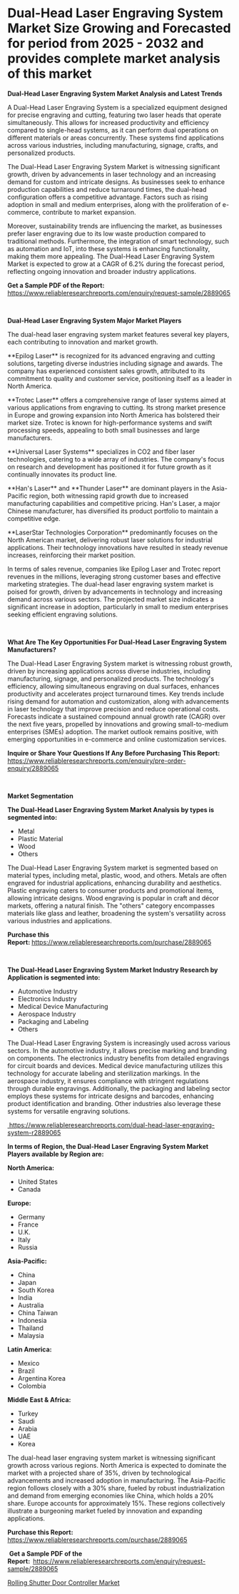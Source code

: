 <p><h1>Dual-Head Laser Engraving System Market Size Growing and Forecasted for period from 2025 - 2032 and provides complete market analysis of this market</h1></p><p><strong>Dual-Head Laser Engraving System Market Analysis and Latest Trends</strong></p>
<p><p>A Dual-Head Laser Engraving System is a specialized equipment designed for precise engraving and cutting, featuring two laser heads that operate simultaneously. This allows for increased productivity and efficiency compared to single-head systems, as it can perform dual operations on different materials or areas concurrently. These systems find applications across various industries, including manufacturing, signage, crafts, and personalized products.</p><p>The Dual-Head Laser Engraving System Market is witnessing significant growth, driven by advancements in laser technology and an increasing demand for custom and intricate designs. As businesses seek to enhance production capabilities and reduce turnaround times, the dual-head configuration offers a competitive advantage. Factors such as rising adoption in small and medium enterprises, along with the proliferation of e-commerce, contribute to market expansion.</p><p>Moreover, sustainability trends are influencing the market, as businesses prefer laser engraving due to its low waste production compared to traditional methods. Furthermore, the integration of smart technology, such as automation and IoT, into these systems is enhancing functionality, making them more appealing. The Dual-Head Laser Engraving System Market is expected to grow at a CAGR of 6.2% during the forecast period, reflecting ongoing innovation and broader industry applications.</p></p>
<p><strong>Get a Sample PDF of the Report:&nbsp;</strong> <a href="https://www.reliableresearchreports.com/enquiry/request-sample/2889065?utm_campaign=2771&utm_medium=2&utm_source=Github&utm_content=ia&utm_term=14032025&utm_id=dual-head-laser-engraving-system">https://www.reliableresearchreports.com/enquiry/request-sample/2889065</a></p>
<p>&nbsp;</p>
<p><strong>Dual-Head Laser Engraving System Major Market Players</strong></p>
<p><p>The dual-head laser engraving system market features several key players, each contributing to innovation and market growth. </p><p>**Epilog Laser** is recognized for its advanced engraving and cutting solutions, targeting diverse industries including signage and awards. The company has experienced consistent sales growth, attributed to its commitment to quality and customer service, positioning itself as a leader in North America.</p><p>**Trotec Laser** offers a comprehensive range of laser systems aimed at various applications from engraving to cutting. Its strong market presence in Europe and growing expansion into North America has bolstered their market size. Trotec is known for high-performance systems and swift processing speeds, appealing to both small businesses and large manufacturers.</p><p>**Universal Laser Systems** specializes in CO2 and fiber laser technologies, catering to a wide array of industries. The company's focus on research and development has positioned it for future growth as it continually innovates its product line.</p><p>**Han's Laser** and **Thunder Laser** are dominant players in the Asia-Pacific region, both witnessing rapid growth due to increased manufacturing capabilities and competitive pricing. Han's Laser, a major Chinese manufacturer, has diversified its product portfolio to maintain a competitive edge.</p><p>**LaserStar Technologies Corporation** predominantly focuses on the North American market, delivering robust laser solutions for industrial applications. Their technology innovations have resulted in steady revenue increases, reinforcing their market position.</p><p>In terms of sales revenue, companies like Epilog Laser and Trotec report revenues in the millions, leveraging strong customer bases and effective marketing strategies. The dual-head laser engraving system market is poised for growth, driven by advancements in technology and increasing demand across various sectors. The projected market size indicates a significant increase in adoption, particularly in small to medium enterprises seeking efficient engraving solutions.</p></p>
<p>&nbsp;</p>
<p><strong>What Are The Key Opportunities For Dual-Head Laser Engraving System Manufacturers?</strong></p>
<p><p>The Dual-Head Laser Engraving System market is witnessing robust growth, driven by increasing applications across diverse industries, including manufacturing, signage, and personalized products. The technology's efficiency, allowing simultaneous engraving on dual surfaces, enhances productivity and accelerates project turnaround times. Key trends include rising demand for automation and customization, along with advancements in laser technology that improve precision and reduce operational costs. Forecasts indicate a sustained compound annual growth rate (CAGR) over the next five years, propelled by innovations and growing small-to-medium enterprises (SMEs) adoption. The market outlook remains positive, with emerging opportunities in e-commerce and online customization services.</p></p>
<p><strong>Inquire or Share Your Questions If Any Before Purchasing This Report:</strong> <a href="https://www.reliableresearchreports.com/enquiry/pre-order-enquiry/2889065?utm_campaign=2771&utm_medium=2&utm_source=Github&utm_content=ia&utm_term=14032025&utm_id=dual-head-laser-engraving-system">https://www.reliableresearchreports.com/enquiry/pre-order-enquiry/2889065</a></p>
<p>&nbsp;</p>
<p><strong>Market Segmentation</strong></p>
<p><strong>The Dual-Head Laser Engraving System Market Analysis by types is segmented into:</strong></p>
<p><ul><li>Metal</li><li>Plastic Material</li><li>Wood</li><li>Others</li></ul></p>
<p><p>The Dual-Head Laser Engraving System market is segmented based on material types, including metal, plastic, wood, and others. Metals are often engraved for industrial applications, enhancing durability and aesthetics. Plastic engraving caters to consumer products and promotional items, allowing intricate designs. Wood engraving is popular in craft and décor markets, offering a natural finish. The "others" category encompasses materials like glass and leather, broadening the system's versatility across various industries and applications.</p></p>
<p><strong>Purchase this Report:&nbsp;</strong><a href="https://www.reliableresearchreports.com/purchase/2889065?utm_campaign=2771&utm_medium=2&utm_source=Github&utm_content=ia&utm_term=14032025&utm_id=dual-head-laser-engraving-system">https://www.reliableresearchreports.com/purchase/2889065</a></p>
<p>&nbsp;</p>
<p><strong>The Dual-Head Laser Engraving System Market Industry Research by Application is segmented into:</strong></p>
<p><ul><li>Automotive Industry</li><li>Electronics Industry</li><li>Medical Device Manufacturing</li><li>Aerospace Industry</li><li>Packaging and Labeling</li><li>Others</li></ul></p>
<p><p>The Dual-Head Laser Engraving System is increasingly used across various sectors. In the automotive industry, it allows precise marking and branding on components. The electronics industry benefits from detailed engravings for circuit boards and devices. Medical device manufacturing utilizes this technology for accurate labeling and sterilization markings. In the aerospace industry, it ensures compliance with stringent regulations through durable engravings. Additionally, the packaging and labeling sector employs these systems for intricate designs and barcodes, enhancing product identification and branding. Other industries also leverage these systems for versatile engraving solutions.</p></p>
<p><a href="https://www.reliableresearchreports.com/dual-head-laser-engraving-system-r2889065?utm_campaign=2771&utm_medium=2&utm_source=Github&utm_content=ia&utm_term=14032025&utm_id=dual-head-laser-engraving-system">&nbsp;https://www.reliableresearchreports.com/dual-head-laser-engraving-system-r2889065</a></p>
<p><strong>In terms of Region, the Dual-Head Laser Engraving System Market Players available by Region are:</strong></p>
<p>
    <p> <strong> North America: </strong>
        <ul>
            <li>United States</li>
            <li>Canada</li>
        </ul>
        </p> 
    <p> <strong> Europe: </strong>
        <ul>
            <li>Germany</li>
            <li>France</li>
            <li>U.K.</li>
            <li>Italy</li>
            <li>Russia</li>
        </ul>
        </p> 
    <p> <strong> Asia-Pacific: </strong>
        <ul>
            <li>China</li>
            <li>Japan</li>
            <li>South Korea</li>
            <li>India</li>
            <li>Australia</li>
            <li>China Taiwan</li>
            <li>Indonesia</li>
            <li>Thailand</li>
            <li>Malaysia</li>
        </ul>
        </p> 
    <p> <strong> Latin America: </strong>
        <ul>
            <li>Mexico</li>
            <li>Brazil</li>
            <li>Argentina Korea</li>
            <li>Colombia</li>
        </ul>
        </p> 
    <p> <strong> Middle East & Africa: </strong>
        <ul>
            <li>Turkey</li>
            <li>Saudi</li>
            <li>Arabia</li>
            <li>UAE</li>
            <li>Korea</li>
        </ul>
    </p>
    </p>
<p><p>The dual-head laser engraving system market is witnessing significant growth across various regions. North America is expected to dominate the market with a projected share of 35%, driven by technological advancements and increased adoption in manufacturing. The Asia-Pacific region follows closely with a 30% share, fueled by robust industrialization and demand from emerging economies like China, which holds a 20% share. Europe accounts for approximately 15%. These regions collectively illustrate a burgeoning market fueled by innovation and expanding applications.</p></p>
<p><strong>Purchase this Report: </strong><a href="https://www.reliableresearchreports.com/purchase/2889065?utm_campaign=2771&utm_medium=2&utm_source=Github&utm_content=ia&utm_term=14032025&utm_id=dual-head-laser-engraving-system">https://www.reliableresearchreports.com/purchase/2889065</a></p>
<p>&nbsp;<strong>Get a Sample PDF of the Report:&nbsp;&nbsp;</strong><a href="https://www.reliableresearchreports.com/enquiry/request-sample/2889065?utm_campaign=2771&utm_medium=2&utm_source=Github&utm_content=ia&utm_term=14032025&utm_id=dual-head-laser-engraving-system">https://www.reliableresearchreports.com/enquiry/request-sample/2889065</a></p>
<p><strong></strong></p>
<p><p><a href="https://github.com/tszkintruca/Market-Research-Report-List-1/blob/main/rolling-shutter-door-controller-market.md?utm_campaign=2771&utm_medium=2&utm_source=Github&utm_content=ia&utm_term=14032025&utm_id=dual-head-laser-engraving-system">Rolling Shutter Door Controller Market</a></p></p>